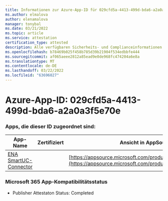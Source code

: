 ```yaml
---
title: Informationen zur Azure-App-ID für 029cfd5a-4413-499d-bda6-a2a0a3f5e70e
ms.author: elmalova
author: elenamalova
manager: tonybal
ms.date: 03/21/2022
ms.topic: article
ms.service: attestation
certification_type: attested
description: Alle verfügbaren Sicherheits- und Complianceinformationen für 029cfd5a-4413-499d-bda6-a2a0a3f5e70e.
ms.openlocfilehash: b78469b025f458b785d39b21904f534edbbfe444
ms.sourcegitcommit: af065aeee2812a85ead9e0de968fc474204a6e8a
ms.translationtype: MT
ms.contentlocale: de-DE
ms.lasthandoff: 03/22/2022
ms.locfileid: "63696027"
---
```

# <a name="azure-app-id-029cfd5a-4413-499d-bda6-a2a0a3f5e70e"></a>Azure-App-ID: 029cfd5a-4413-499d-bda6-a2a0a3f5e70e


### <a name="apps-associated-with-this-id"></a>Apps, die dieser ID zugeordnet sind:
| **App-Name** | **Zertifiziert** | **Ansicht in AppSource** |
|--------------|---------------|-----------------------|
| [ENA SmartUC-Connector](../forward/WA200003354.md) |  | [https://appsource.microsoft.com/product/office/WA200003354](https://appsource.microsoft.com/product/office/WA200003354) |

### <a name="microsoft-365-app-compliance-status"></a>Microsoft 365 App-Kompatibilitätsstatus
- Publisher Attestaton Status: Completed
